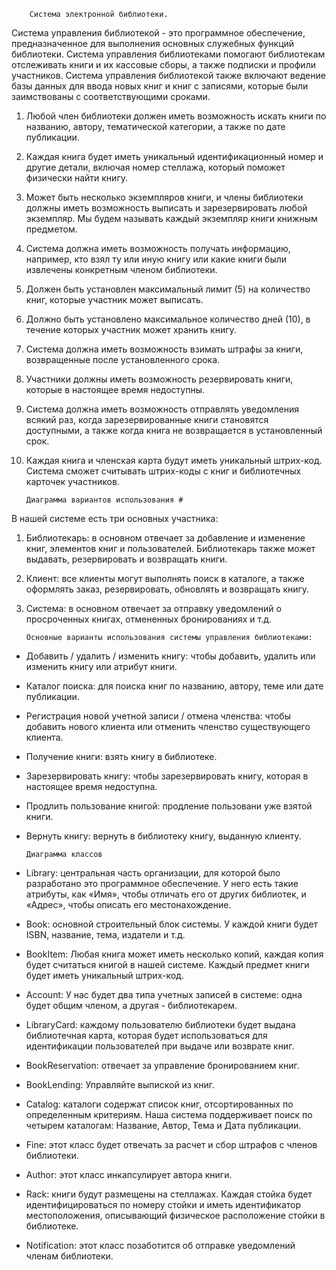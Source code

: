         Система электронной библиотеки.

Система управления библиотекой - это программное обеспечение, предназначенное для выполнения основных служебных функций библиотеки.
Система управления библиотеками помогают библиотекам отслеживать книги и их кассовые сборы, а также подписки и профили участников.
Система управления библиотекой также включают ведение базы данных для ввода новых книг и книг с записями, которые были заимствованы с соответствующими сроками.

1. Любой член библиотеки должен иметь возможность искать книги по названию, автору, тематической категории, а также по дате публикации.

2. Каждая книга будет иметь уникальный идентификационный номер и другие детали, включая номер стеллажа, который поможет физически найти книгу.

3. Может быть несколько экземпляров книги, и члены библиотеки должны иметь возможность выписать и зарезервировать любой экземпляр. Мы будем называть каждый экземпляр книги книжным предметом.

4. Система должна иметь возможность получать информацию, например, кто взял ту или иную книгу или какие книги были извлечены конкретным членом библиотеки.

5. Должен быть установлен максимальный лимит (5) на количество книг, которые участник может выписать.

6. Должно быть установлено максимальное количество дней (10), в течение которых участник может хранить книгу.

7. Система должна иметь возможность взимать штрафы за книги, возвращенные после установленного срока.

8. Участники должны иметь возможность резервировать книги, которые в настоящее время недоступны.

9. Система должна иметь возможность отправлять уведомления всякий раз, когда зарезервированные книги становятся доступными, а также когда книга не возвращается в установленный срок.

10. Каждая книга и членская карта будут иметь уникальный штрих-код. Система сможет считывать штрих-коды с книг и библиотечных карточек участников.


        Диаграмма вариантов использования #
В нашей системе есть три основных участника:

1. Библиотекарь: в основном отвечает за добавление и изменение книг, элементов книг и пользователей. Библиотекарь также может выдавать, резервировать и возвращать книги.
2. Клиент: все клиенты могут выполнять поиск в каталоге, а также оформлять заказ, резервировать, обновлять и возвращать книгу.
3. Система: в основном отвечает за отправку уведомлений о просроченных книгах, отмененных бронированиях и т.д.

       Основные варианты использования системы управления библиотеками:

- Добавить / удалить / изменить книгу: чтобы добавить, удалить или изменить книгу или атрибут книги.
- Каталог поиска: для поиска книг по названию, автору, теме или дате публикации.
- Регистрация новой учетной записи / отмена членства: чтобы добавить нового клиента или отменить членство существующего клиента.
- Получение книги: взять книгу в библиотеке.
- Зарезервировать книгу: чтобы зарезервировать книгу, которая в настоящее время недоступна.
- Продлить пользование книгой: продление пользовани уже взятой книги.
- Вернуть книгу: вернуть в библиотеку книгу, выданную клиенту.


      Диаграмма классов
- Library: центральная часть организации, для которой было разработано это программное обеспечение. У него есть такие атрибуты, как «Имя», чтобы отличать его от других библиотек, и «Адрес», чтобы описать его местонахождение.

- Book: основной строительный блок системы. У каждой книги будет ISBN, название, тема, издатели и т.д.

- BookItem: Любая книга может иметь несколько копий, каждая копия будет считаться книгой в нашей системе. Каждый предмет книги будет иметь уникальный штрих-код.

- Account: У нас будет два типа учетных записей в системе: одна будет общим членом, а другая - библиотекарем.

- LibraryCard: каждому пользователю библиотеки будет выдана библиотечная карта, которая будет использоваться для идентификации пользователей при выдаче или возврате книг.

- BookReservation: отвечает за управление бронированием книг.

- BookLending: Управляйте выпиской из книг.

- Catalog: каталоги содержат список книг, отсортированных по определенным критериям. Наша система поддерживает поиск по четырем каталогам: Название, Автор, Тема и Дата публикации.

- Fine: этот класс будет отвечать за расчет и сбор штрафов с членов библиотеки.

- Author: этот класс инкапсулирует автора книги.

- Rack: книги будут размещены на стеллажах. Каждая стойка будет идентифицироваться по номеру стойки и иметь идентификатор местоположения, описывающий физическое расположение стойки в библиотеке.

- Notification: этот класс позаботится об отправке уведомлений членам библиотеки.